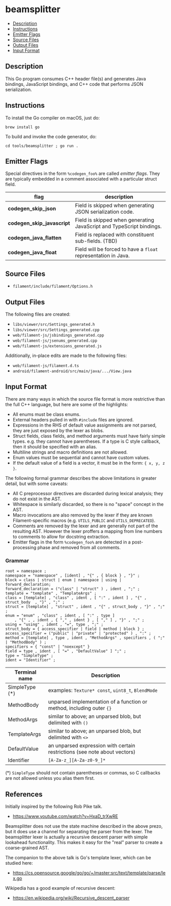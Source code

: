 # beamsplitter

- [Description](#description)
- [Instructions](#instructions)
- [Emitter Flags](#emitter-flags)
- [Source Files](#source-files)
- [Output Files](#output-files)
- [Input Format](#input-format)

## Description

This Go program consumes C++ header file(s) and generates Java bindings, JavaScript bindings, and
C++ code that performs JSON serialization.

## Instructions

To install the Go compiler on macOS, just do:

    brew install go

To build and invoke the code generator, do:

    cd tools/beamsplitter ; go run .

## Emitter Flags

Special directives in the form `%codegen_foo%` are called *emitter flags*. They are typically
embedded in a comment associated with a particular struct field.

flag                        | description
--------------------------- | ----
**codegen_skip_json**       | Field is skipped when generating JSON serialization code.
**codegen_skip_javascript** | Field is skipped when generating JavaScript and TypeScript bindings.
**codegen_java_flatten**    | Field is replaced with constituent sub-fields. (TBD)
**codegen_java_float**      | Field will be forced to have a `float` representation in Java.

## Source Files

- `filament/include/filament/Options.h`

## Output Files

 The following files are created:

- `libs/viewer/src/Settings_generated.h`
- `libs/viewer/src/Settings_generated.cpp`
- `web/filament-js/jsbindings_generated.cpp`
- `web/filament-js/jsenums_generated.cpp`
- `web/filament-js/extensions_generated.js`

Additionally, in-place edits are made to the following files:

- `web/filament-js/filament.d.ts`
- `android/filament-android/src/main/java/.../View.java`

## Input Format

There are many ways in which the source file format is more restrictive than the full C++
language, but here are some of the highlights:

- All enums must be class enums.
- External headers pulled in with `#include` files are ignored.
- Expressions in the RHS of default value assignments are not parsed, they are just exposed by
  the lexer as blobs.
- Struct fields, class fields, and method arguments must have fairly simple types. e.g. they cannot
  have parentheses. If a type is C style callback, then it should be specified with an alias.
- Multiline strings and macro definitions are not allowed.
- Enum values must be sequential and cannot have custom values.
- If the default value of a field is a vector, it must be in the form: `{ x, y, z }`.

The following formal grammar describes the above limitations in greater detail, but with some
caveats:

- All C preprocessor directives are discarded during lexical analysis; they do not exist in the AST.
- Whitespace is similarly discarded, so there is no "space" concept in the AST.
- Macro invocations are also removed by the lexer if they are known Filament-specific macros (e.g.
  `UTILS_PUBLIC` and `UTILS_DEPRECATED`).
- Comments are removed by the lexer and are generally not part of the resulting AST. However
  the lexer proffers a mapping from line numbers to comments to allow for docstring extraction.
- Emitter flags in the form `%codegen_foo%` are detected in a post-processing phase and removed from
  all comments.

### Grammar

```eBNF
root = namespace ;
namespace = "namespace" , [ident] , "{" , { block } , "}" ;
block = class | struct | enum | namespace | using | forward_declaration;
forward_declaration = ("class" | "struct" ) , ident , ";" ;
template = "template" , "TemplateArgs" ;
class = [template] , "class" , ident , [ ":" , ident ] , "{" , struct_body  , "}" , ";" ;
struct = [template] , "struct" , ident , "{" , struct_body , "}" , ";" ;
enum = "enum" , "class" , ident , [ ":" , type ]
    , "{" , , ident , { "," , ident } , [ "," ] , "}" , ";" ;
using = "using" , ident , "=", type , ";" ;
struct_body = { access_specifier | field | method | block } ;
access_specifier = ("public" | "private" | "protected" ) , ":" ;
method = [template] , type , ident , "MethodArgs" , specifiers , ( ";" | "MethodBody" ) ;
specifiers = { "const" | "noexcept" }
field = type , ident , [ "=" , "DefaultValue" ] ";" ;
type = "SimpleType" ;
ident = "Identifier" ;
```

Terminal name               | Description
--------------------------- | ----
SimpleType (*)              | examples: `Texture* const`, `uint8_t`, `BlendMode`
MethodBody                  | unparsed implementation of a function or method, including outer `{}`
MethodArgs                  | similar to above; an unparsed blob, but delimited with `()`
TemplateArgs                | similar to above; an unparsed blob, but delimited with `<>`
DefaultValue                | an unparsed expression with certain restrictions (see note about vectors)
Identifier                  | `[A-Za-z_][A-Za-z0-9_]*`

(*) `SimpleType` should not contain parentheses or commas, so C callbacks are not allowed unless
you alias them first.

## References

Initially inspired by the following Rob Pike talk.
- https://www.youtube.com/watch?v=HxaD_trXwRE

Beamsplitter does not use the state machine described in the above prezo, but it does use a channel
for separating the parser from the lexer. The beamsplitter lexer is actually a recursive descent
parser with simple lookahead functionality. This makes it easy for the "real" parser to create a
coarse-grained AST.

The companion to the above talk is Go's template lexer, which can be studied here:
- https://cs.opensource.google/go/go/+/master:src/text/template/parse/lex.go

Wikipedia has a good example of recursive descent:
- https://en.wikipedia.org/wiki/Recursive_descent_parser
